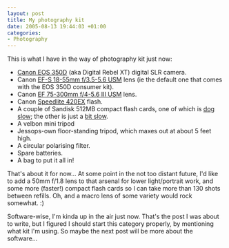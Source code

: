 ```yaml
---
layout: post
title: My photography kit
date: 2005-08-13 19:44:03 +01:00
categories:
- Photography
---
```

This is what I have in the way of photography kit just now:

* [Canon EOS 350D](http://www.canon.co.uk/for_home/product_finder/cameras/digital_slr/eos_350d/index.asp) (aka Digital Rebel XT) digital SLR camera.
* Canon [EF-S 18-55mm f/3.5-5.6 USM](http://www.canon.co.uk/for_home/product_finder/cameras/ef_lenses/zoom_lenses/ef-s_18-55mm_f-3.5-5.6/index.asp) lens (ie the default one that comes with the EOS 350D consumer kit).
* Canon [EF 75-300mm f/4-5.6 III USM](http://www.canon.co.uk/for_home/product_finder/cameras/ef_lenses/zoom_lenses/ef_75300mm_f456iii_usm/index.asp) lens.
* Canon [Speedlite 420EX](http://consumer.usa.canon.com/ir/controller?act=ModelDetailAct&fcategoryid=141&modelid=7394) flash.
* A couple of Sandisk 512MB compact flash cards, one of which is [dog slow](http://www.sandisk.com/retail/cf.asp); the other is just a [bit slow](http://www.sandisk.com/retail/ultra2-cf.asp).
* A velbon mini tripod
* Jessops-own floor-standing tripod, which maxes out at about 5 feet high.
* A circular polarising filter.
* Spare batteries.
* A bag to put it all in!

That's about it for now...  At some point in the not too distant future, I'd like to add a 50mm f/1.8 lens to that arsenal for lower light/portrait work, and some more (faster!) compact flash cards so I can take more than 130 shots between refills.  Oh, and a macro lens of some variety would rock somewhat. :)

Software-wise, I'm kinda up in the air just now.  That's the post I was about to write, but I figured I should start this category properly, by mentioning what kit I'm using.  So maybe the next post will be more about the software...

